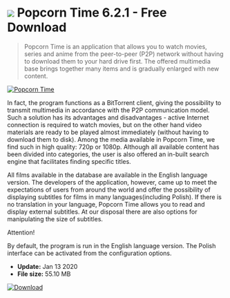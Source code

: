 # ![](https://cdn.softexe.net/static/icon/5/popcorn-time-10312.png) Popcorn Time 6.2.1 - Free Download

> Popcorn Time is an application that allows you to watch movies, series and anime from the peer-to-peer (P2P) network without having to download them to your hard drive first. The offered multimedia base brings together many items and is gradually enlarged with new content.

[![Popcorn Time](https://gallery.dpcdn.pl/imgc/Tools/55276/g_-_420x350_1.5_-_x20141106152512_0.png)](https://softexe.net/win/internet/radio-tv-players/popcorn-time:pRcpb.html)

In fact, the program functions as a BitTorrent client, giving the possibility to transmit multimedia in accordance with the P2P communication model. Such a solution has its advantages and disadvantages - active Internet connection is required to watch movies, but on the other hand video materials are ready to be played almost immediately (without having to download them to disk). Among the media available in Popcorn Time, we find such in high quality: 720p or 1080p. Although all available content has been divided into categories, the user is also offered an in-built search engine that facilitates finding specific titles.
 
 All films available in the database are available in the English language version. The developers of the application, however, came up to meet the expectations of users from around the world and offer the possibility of displaying subtitles for films in many languages ​​(including Polish). If there is no translation in your language, Popcorn Time allows you to read and display external subtitles. At our disposal there are also options for manipulating the size of subtitles.
 
 Attention!
 
 By default, the program is run in the English language version. The Polish interface can be activated from the configuration options.


- **Update:** Jan 13 2020
- **File size:** 55.10 MB

[![Download](https://cdn.softexe.net/static/img/download.png)](https://softexe.net/win/internet/radio-tv-players/popcorn-time:pRcpb.html)

